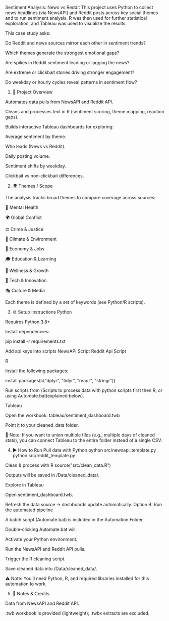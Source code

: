 Sentiment Analysis: News vs Reddit
This project uses Python to collect news headlines (via NewsAPI) and Reddit posts across key social themes and to run sentiment analysis. R was then used for further statistical exploration, and Tableau was used to visualize the results.

This case study asks:

Do Reddit and news sources mirror each other in sentiment trends?

Which themes generate the strongest emotional gaps?

Are spikes in Reddit sentiment leading or lagging the news?

Are extreme or clickbait stories driving stronger engagement?

Do weekday or hourly cycles reveal patterns in sentiment flow?

1. 📌 Project Overview

Automates data pulls from NewsAPI and Reddit API.

Cleans and processes text in R (sentiment scoring, theme mapping, reaction gaps).

Builds interactive Tableau dashboards for exploring:

Average sentiment by theme.

Who leads (News vs Reddit).

Daily posting volume.

Sentiment shifts by weekday.

Clickbait vs non-clickbait differences.

2. 🌍 Themes / Scope

The analysis tracks broad themes to compare coverage across sources:

🧠 Mental Health

🌍 Global Conflict

⚖️ Crime & Justice

🌱 Climate & Environment

💼 Economy & Jobs

🎓 Education & Learning

🌿 Wellness & Growth

🤖 Tech & Innovation

🎭 Culture & Media

Each theme is defined by a set of keywords (see Python/R scripts).

3. ⚙️ Setup Instructions
Python

Requires Python 3.8+

Install dependencies:

pip install -r requirements.txt

Add api keys into scripts NewsAPI Script  Reddit Api Script

R

Install the following packages:

install.packages(c("dplyr", "tidyr", "readr", "stringr"))


Run scripts from /Scripts to process data with python scripts first then R, or using Automate.bat(explained below).

Tableau

Open the workbook: tableau/sentiment_dashboard.twb

Point it to your cleaned_data folder.

📝 Note: If you want to union multiple files (e.g., multiple days of cleaned stats), you can connect Tableau to the entire folder instead of a single CSV. 

4. ▶️ How to Run
Pull data with Python
python src/newsapi_template.py
python src/reddit_template.py

Clean & process with R
source("src/clean_data.R")


Outputs will be saved in /Data/cleaned_data/.

Explore in Tableau

Open sentiment_dashboard.twb.

Refresh the data source → dashboards update automatically.
Option B: Run the automated pipeline


A batch script (Automate.bat) is included in the Automation Folder

Double-clicking Automate.bat will:

Activate your Python environment.

Run the NewsAPI and Reddit API pulls.

Trigger the R cleaning script.

Save cleaned data into /Data/cleaned_data/.

⚠️ Note: You’ll need Python, R, and required libraries installed for this automation to work.


5. 📝 Notes & Credits

Data from NewsAPI
 and Reddit API.

.twb workbook is provided (lightweight); .twbx extracts are excluded.
